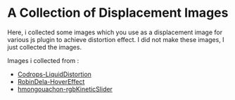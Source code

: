 # A Collection of Displacement Images

Here, i collected some images which you use as a displacement image for various js plugin to achieve distortion effect. I did not make these images, I just collected the images.

Images i collected from :
- [Codrops-LiquidDistortion](https://github.com/codrops/LiquidDistortion)
- [RobinDela-HoverEffect](https://github.com/robin-dela/hover-effect)
- [hmongouachon-rgbKineticSlider](https://github.com/hmongouachon/rgbKineticSlider)